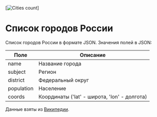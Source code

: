 [![Cities count](https://img.shields.io/badge/cities-1117-green)]

# Список городов России

Список городов России в формате JSON. Значения полей в JSON:

Поле|Описание
----|--------
name|Название города
subject|Регион
district|Федеральный округ
population|Население
coords|Координаты ('lat' - широта, 'lon' - долгота)

Данные взяты из [Википедии](https://ru.wikipedia.org/wiki/Список_городов_России).
